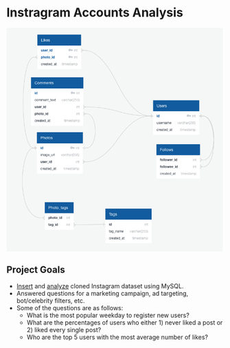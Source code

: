 # Instragram Accounts Analysis

<p align="left">
  <img align="middle" src="./img/1.diagram.png" width=700>
</p>

## Project Goals

- [Insert](https://github.com/junnpp/data-anaylsis-projects/blob/main/mysql-instragram-project/ig-database.sql) and [analyze](https://github.com/junnpp/data-anaylsis-projects/blob/main/mysql-instragram-project/analysis.sql) cloned Instagram dataset using MySQL.
- Answered questions for a marketing campaign, ad targeting, bot/celebrity filters, etc.
- Some of the questions are as follows:
  - What is the most popular weekday to register new users?
  - What are the percentages of users who either 1) never liked a post or 2) liked every single post?
  - Who are the top 5 users with the most average number of likes?